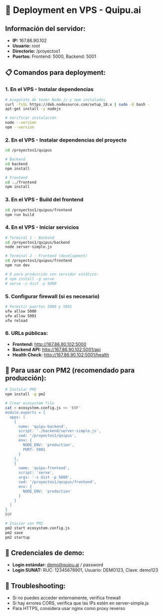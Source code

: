 # 🚀 Deployment en VPS - Quipu.ai

## Información del servidor:
- **IP:** 167.86.90.102
- **Usuario:** root
- **Directorio:** /proyectos1
- **Puertos:** Frontend: 5000, Backend: 5001

## 📋 Comandos para deployment:

### 1. En el VPS - Instalar dependencias
```bash
# Asegúrate de tener Node.js y npm instalados
curl -fsSL https://deb.nodesource.com/setup_18.x | sudo -E bash -
apt-get install -y nodejs

# Verificar instalación
node --version
npm --version
```

### 2. En el VPS - Instalar dependencias del proyecto
```bash
cd /proyectos1/quipus

# Backend
cd backend
npm install

# Frontend
cd ../frontend
npm install
```

### 3. En el VPS - Build del frontend
```bash
cd /proyectos1/quipus/frontend
npm run build
```

### 4. En el VPS - Iniciar servicios
```bash
# Terminal 1 - Backend
cd /proyectos1/quipus/backend
node server-simple.js

# Terminal 2 - Frontend (development)
cd /proyectos1/quipus/frontend
npm run dev

# O para producción con servidor estático:
# npm install -g serve
# serve -s dist -p 5000
```

### 5. Configurar firewall (si es necesario)
```bash
# Permitir puertos 5000 y 5001
ufw allow 5000
ufw allow 5001
ufw reload
```

### 6. URLs públicas:
- **Frontend:** http://167.86.90.102:5000
- **Backend API:** http://167.86.90.102:5001/api
- **Health Check:** http://167.86.90.102:5001/health

## 🔧 Para usar con PM2 (recomendado para producción):

```bash
# Instalar PM2
npm install -g pm2

# Crear ecosystem file
cat > ecosystem.config.js << 'EOF'
module.exports = {
  apps: [
    {
      name: 'quipu-backend',
      script: './backend/server-simple.js',
      cwd: '/proyectos1/quipus',
      env: {
        NODE_ENV: 'production',
        PORT: 5001
      }
    },
    {
      name: 'quipu-frontend',
      script: 'serve',
      args: '-s dist -p 5000',
      cwd: '/proyectos1/quipus/frontend',
      env: {
        NODE_ENV: 'production'
      }
    }
  ]
}
EOF

# Iniciar con PM2
pm2 start ecosystem.config.js
pm2 save
pm2 startup
```

## 🔐 Credenciales de demo:
- **Login estándar:** demo@quipu.ai / password
- **Login SUNAT:** RUC: 12345678901, Usuario: DEMO123, Clave: demo123

## 🐛 Troubleshooting:
- Si no puedes acceder externamente, verifica firewall
- Si hay errores CORS, verifica que las IPs estén en server-simple.js
- Para HTTPS, considera usar nginx como proxy reverso